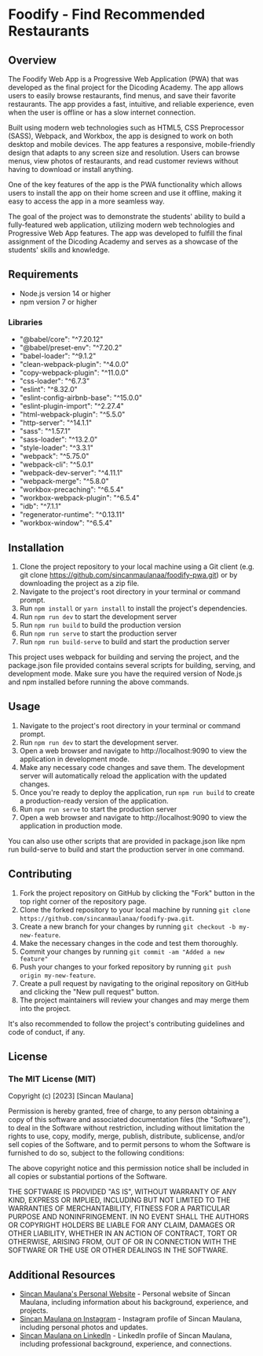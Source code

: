 # Foodify - Find Recommended Restaurants 

## Overview

The Foodify Web App is a Progressive Web Application (PWA) that was developed as the final project for the Dicoding Academy. The app allows users to easily browse restaurants, find menus, and save their favorite restaurants. The app provides a fast, intuitive, and reliable experience, even when the user is offline or has a slow internet connection. 

Built using modern web technologies such as HTML5, CSS Preprocessor (SASS), Webpack, and Workbox, the app is designed to work on both desktop and mobile devices. The app features a responsive, mobile-friendly design that adapts to any screen size and resolution. Users can browse menus, view photos of restaurants, and read customer reviews without having to download or install anything.

One of the key features of the app is the PWA functionality which allows users to install the app on their home screen and use it offline, making it easy to access the app in a more seamless way.

The goal of the project was to demonstrate the students' ability to build a fully-featured web application, utilizing modern web technologies and Progressive Web App features. The app was developed to fulfill the final assignment of the Dicoding Academy and serves as a showcase of the students' skills and knowledge.


## Requirements

- Node.js version 14 or higher
- npm version 7 or higher

### Libraries
- "@babel/core": "^7.20.12"
- "@babel/preset-env": "^7.20.2"
- "babel-loader": "^9.1.2"
- "clean-webpack-plugin": "^4.0.0"
- "copy-webpack-plugin": "^11.0.0"
- "css-loader": "^6.7.3"
- "eslint": "^8.32.0"
- "eslint-config-airbnb-base": "^15.0.0"
- "eslint-plugin-import": "^2.27.4"
- "html-webpack-plugin": "^5.5.0"
- "http-server": "^14.1.1"
- "sass": "^1.57.1"
- "sass-loader": "^13.2.0"
- "style-loader": "^3.3.1"
- "webpack": "^5.75.0"
- "webpack-cli": "^5.0.1"
- "webpack-dev-server": "^4.11.1"
- "webpack-merge": "^5.8.0"
- "workbox-precaching": "^6.5.4"
- "workbox-webpack-plugin": "^6.5.4"
- "idb": "^7.1.1"
- "regenerator-runtime": "^0.13.11"
- "workbox-window": "^6.5.4"


## Installation

1. Clone the project repository to your local machine using a Git client (e.g. git clone https://github.com/sincanmaulanaa/foodify-pwa.git) or by downloading the project as a zip file.
2. Navigate to the project's root directory in your terminal or command prompt.
3. Run `npm install` or `yarn install` to install the project's dependencies.
4. Run `npm run dev` to start the development server
5. Run `npm run build` to build the production version
6. Run `npm run serve` to start the production server
7. Run `npm run build-serve` to build and start the production server

This project uses webpack for building and serving the project, and the package.json file provided contains several scripts for building, serving, and development mode. Make sure you have the required version of Node.js and npm installed before running the above commands.


## Usage

1. Navigate to the project's root directory in your terminal or command prompt.
2. Run `npm run dev` to start the development server.
3. Open a web browser and navigate to http://localhost:9090 to view the application in development mode.
4. Make any necessary code changes and save them. The development server will automatically reload the application with the updated changes.
5. Once you're ready to deploy the application, run `npm run build` to create a production-ready version of the application.
6. Run `npm run serve` to start the production server
7. Open a web browser and navigate to http://localhost:9090 to view the application in production mode.

You can also use other scripts that are provided in package.json like npm run build-serve to build and start the production server in one command.

## Contributing

1. Fork the project repository on GitHub by clicking the "Fork" button in the top right corner of the repository page.
2. Clone the forked repository to your local machine by running `git clone https://github.com/sincanmaulanaa/foodify-pwa.git`.
3. Create a new branch for your changes by running `git checkout -b my-new-feature`.
4. Make the necessary changes in the code and test them thoroughly.
5. Commit your changes by running `git commit -am "Added a new feature"`
6. Push your changes to your forked repository by running `git push origin my-new-feature`.
7. Create a pull request by navigating to the original repository on GitHub and clicking the "New pull request" button.
8. The project maintainers will review your changes and may merge them into the project.

It's also recommended to follow the project's contributing guidelines and code of conduct, if any.

## License

### The MIT License (MIT)

Copyright (c) [2023] [Sincan Maulana]

Permission is hereby granted, free of charge, to any person obtaining a copy
of this software and associated documentation files (the "Software"), to deal
in the Software without restriction, including without limitation the rights
to use, copy, modify, merge, publish, distribute, sublicense, and/or sell
copies of the Software, and to permit persons to whom the Software is
furnished to do so, subject to the following conditions:

The above copyright notice and this permission notice shall be included in all
copies or substantial portions of the Software.

THE SOFTWARE IS PROVIDED "AS IS", WITHOUT WARRANTY OF ANY KIND, EXPRESS OR
IMPLIED, INCLUDING BUT NOT LIMITED TO THE WARRANTIES OF MERCHANTABILITY,
FITNESS FOR A PARTICULAR PURPOSE AND NONINFRINGEMENT. IN NO EVENT SHALL THE
AUTHORS OR COPYRIGHT HOLDERS BE LIABLE FOR ANY CLAIM, DAMAGES OR OTHER
LIABILITY, WHETHER IN AN ACTION OF CONTRACT, TORT OR OTHERWISE, ARISING FROM,
OUT OF OR IN CONNECTION WITH THE SOFTWARE OR THE USE OR OTHER DEALINGS IN THE
SOFTWARE.


## Additional Resources

- [Sincan Maulana's Personal Website](https://blog.sincandev.me/) - Personal website of Sincan Maulana, including information about his background, experience, and projects.
- [Sincan Maulana on Instagram](https://www.instagram.com/sincan.mln/) - Instagram profile of Sincan Maulana, including personal photos and updates.
- [Sincan Maulana on LinkedIn](https://www.linkedin.com/in/sincanmaulanaa/) - LinkedIn profile of Sincan Maulana, including professional background, experience, and connections.
